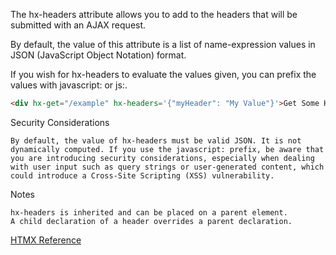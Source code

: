 The hx-headers attribute allows you to add to the headers that will be submitted with an AJAX request.

By default, the value of this attribute is a list of name-expression values in JSON (JavaScript Object Notation) format.

If you wish for hx-headers to evaluate the values given, you can prefix the values with javascript: or js:.

```html
<div hx-get="/example" hx-headers='{"myHeader": "My Value"}'>Get Some HTML, Including A Custom Header in the Request</div>
```

Security Considerations

    By default, the value of hx-headers must be valid JSON. It is not dynamically computed. If you use the javascript: prefix, be aware that you are introducing security considerations, especially when dealing with user input such as query strings or user-generated content, which could introduce a Cross-Site Scripting (XSS) vulnerability.

Notes

    hx-headers is inherited and can be placed on a parent element.
    A child declaration of a header overrides a parent declaration.


[HTMX Reference](https://htmx.org/attributes/hx-headers/)
